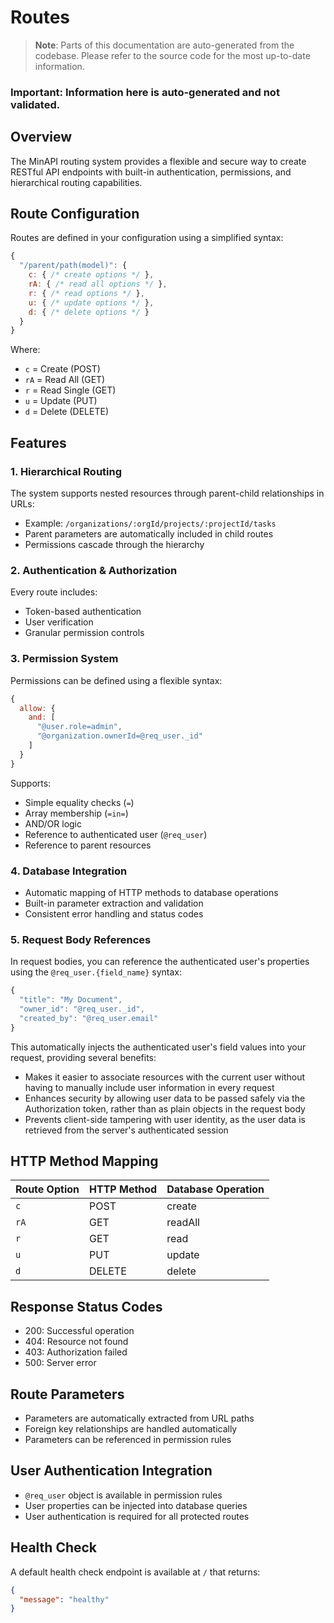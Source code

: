 # Routes

> **Note**: Parts of this documentation are auto-generated from the codebase. Please refer to the source code for the most up-to-date information.

### Important: Information here is auto-generated and not validated.

## Overview
The MinAPI routing system provides a flexible and secure way to create RESTful API endpoints with built-in authentication, permissions, and hierarchical routing capabilities.

## Route Configuration
Routes are defined in your configuration using a simplified syntax:

```js
{
  "/parent/path(model)": {
    c: { /* create options */ },
    rA: { /* read all options */ },
    r: { /* read options */ },
    u: { /* update options */ },
    d: { /* delete options */ }
  }
}
```

Where:
- `c` = Create (POST)
- `rA` = Read All (GET)
- `r` = Read Single (GET)
- `u` = Update (PUT)
- `d` = Delete (DELETE)

## Features

### 1. Hierarchical Routing
The system supports nested resources through parent-child relationships in URLs:
- Example: `/organizations/:orgId/projects/:projectId/tasks`
- Parent parameters are automatically included in child routes
- Permissions cascade through the hierarchy

### 2. Authentication & Authorization
Every route includes:
- Token-based authentication
- User verification
- Granular permission controls

### 3. Permission System
Permissions can be defined using a flexible syntax:

```js
{
  allow: {
    and: [
      "@user.role=admin",
      "@organization.ownerId=@req_user._id"
    ]
  }
}
```

Supports:
- Simple equality checks (`=`)
- Array membership (`=in=`)
- AND/OR logic
- Reference to authenticated user (`@req_user`)
- Reference to parent resources

### 4. Database Integration
- Automatic mapping of HTTP methods to database operations
- Built-in parameter extraction and validation
- Consistent error handling and status codes

### 5. Request Body References
In request bodies, you can reference the authenticated user's properties using the `@req_user.{field_name}` syntax:

```js
{
  "title": "My Document",
  "owner_id": "@req_user._id",
  "created_by": "@req_user.email"
}
```

This automatically injects the authenticated user's field values into your request, providing several benefits:
- Makes it easier to associate resources with the current user without having to manually include user information in every request
- Enhances security by allowing user data to be passed safely via the Authorization token, rather than as plain objects in the request body
- Prevents client-side tampering with user identity, as the user data is retrieved from the server's authenticated session

## HTTP Method Mapping

| Route Option | HTTP Method | Database Operation |
|--------------|-------------|-------------------|
| `c`          | POST        | create           |
| `rA`         | GET         | readAll          |
| `r`          | GET         | read             |
| `u`          | PUT         | update           |
| `d`          | DELETE      | delete           |

## Response Status Codes

- 200: Successful operation
- 404: Resource not found
- 403: Authorization failed
- 500: Server error

## Route Parameters
- Parameters are automatically extracted from URL paths
- Foreign key relationships are handled automatically
- Parameters can be referenced in permission rules

## User Authentication Integration
- `@req_user` object is available in permission rules
- User properties can be injected into database queries
- User authentication is required for all protected routes

## Health Check
A default health check endpoint is available at `/` that returns:
```json
{
  "message": "healthy"
} 